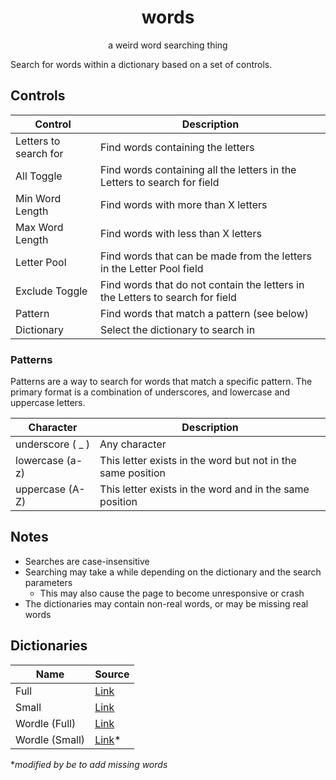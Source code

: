 <div align="center">
  <h1>words</h1>
  <p>a weird word searching thing</p>
</div>

Search for words within a dictionary based on a set of controls.

## Controls

| Control | Description |
| --- | --- |
| Letters to search for | Find words containing the letters |
| All Toggle | Find words containing all the letters in the Letters to search for field |
| Min Word Length | Find words with more than X letters |
| Max Word Length | Find words with less than X letters |
| Letter Pool | Find words that can be made from the letters in the Letter Pool field |
| Exclude Toggle | Find words that do not contain the letters in the Letters to search for field |
| Pattern | Find words that match a pattern (see below) |
| Dictionary | Select the dictionary to search in |

### Patterns

Patterns are a way to search for words that match a specific pattern.
The primary format is a combination of underscores, and lowercase and uppercase letters.

| Character | Description |
| --- | --- |
| underscore ( \_ ) | Any character |
| lowercase (a-z) | This letter exists in the word but not in the same position |
| uppercase (A-Z) | This letter exists in the word and in the same position |

## Notes

-   Searches are case-insensitive
-   Searching may take a while depending on the dictionary and the search parameters
    -   This may also cause the page to become unresponsive or crash
-   The dictionaries may contain non-real words, or may be missing real words

## Dictionaries

| Name | Source |
| --- | --- |
| Full | [Link](https://raw.githubusercontent.com/dwyl/english-words/master/words_alpha.txt) |
| Small | [Link](https://www.mit.edu/~ecprice/wordlist.10000) |
| Wordle (Full) | [Link](https://gist.github.com/cfreshman/d97dbe7004522f7bc52ed2a6e22e2c04) |
| Wordle (Small) | [Link](https://gist.github.com/cfreshman/a7b776506c73284511034e63af1017ee)* |

**modified by be to add missing words*

